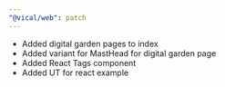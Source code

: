 ```yaml
---
"@vical/web": patch
---
```


- Added digital garden pages to index
- Added variant for MastHead for digital garden page
- Added React Tags component
- Added UT for react example
